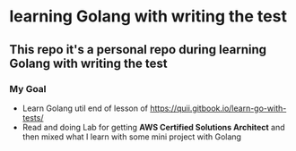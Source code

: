 # learning Golang with writing the test

## This repo it's a personal repo during **learning Golang with writing the test**

### My Goal

- Learn Golang util end of lesson of https://quii.gitbook.io/learn-go-with-tests/
- Read and doing Lab for getting **AWS Certified Solutions Architect** and then mixed what I learn with some mini project with Golang
